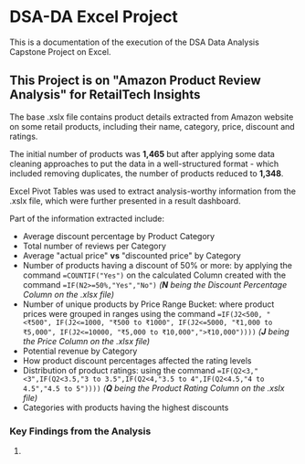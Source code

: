 # DSA-DA Excel Project
This is a documentation of the execution of the DSA Data Analysis Capstone Project on Excel.
## This Project is on "Amazon Product Review Analysis" for RetailTech Insights
The base .xslx file contains product details extracted from Amazon website on some retail products, including their name, category, price, discount and ratings.

The initial number of products was **1,465** but after applying some data cleaning approaches to put the data in a well-structured format - which included removing duplicates, the number of products reduced to **1,348**.

Excel Pivot Tables was used to extract analysis-worthy information from the .xslx file, which were further presented in a result dashboard.

Part of the information extracted include:
- Average discount percentage by Product Category
- Total number of reviews per Category
- Average "actual price" **vs** "discounted price" by Category
- Number of products having a discount of 50% or more: by applying the command ```=COUNTIF("Yes")``` on the calculated Column created with the command ```=IF(N2>=50%,"Yes","No")``` _(**N** being the Discount Percentage Column on the .xlsx file)_
- Number of unique products by Price Range Bucket: where product prices were grouped in ranges using the command
  ```=IF(J2<500, "<₹500", IF(J2<=1000, "₹500 to ₹1000", IF(J2<=5000, "₹1,000 to ₹5,000", IF(J2<=10000, "₹5,000 to ₹10,000",">₹10,000"))))```
  _(**J** being the Price Column on the .xlsx file)_
- Potential revenue by Category
- How product discount percentages affected the rating levels
- Distribution of product ratings: using the command ```=IF(Q2<3,"<3",IF(Q2<3.5,"3 to 3.5",IF(Q2<4,"3.5 to 4",IF(Q2<4.5,"4 to 4.5","4.5 to 5"))))``` _(**Q** being the Product Rating Column on the .xslx file)_
- Categories with products having the highest discounts

### Key Findings from the Analysis
1. 
